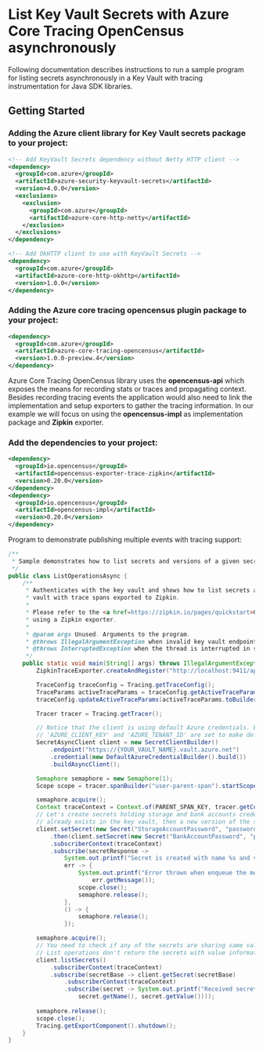 # List Key Vault Secrets with Azure Core Tracing OpenCensus asynchronously
 
Following documentation describes instructions to run a sample program for listing secrets asynchronously in a Key Vault with tracing instrumentation for Java SDK libraries.

## Getting Started

### Adding the Azure client library for Key Vault secrets package to your project:
[//]: # ({x-version-update-start;com.azure:azure-security-keyvault-secrets;current})
```xml
<!-- Add KeyVault Secrets dependency without Netty HTTP client -->
<dependency>
  <groupId>com.azure</groupId>
  <artifactId>azure-security-keyvault-secrets</artifactId>
  <version>4.0.0</version>
  <exclusions>
    <exclusion>
      <groupId>com.azure</groupId>
      <artifactId>azure-core-http-netty</artifactId>
    </exclusion>
  </exclusions>
</dependency>
```
[//]: # ({x-version-update-end})
[//]: # ({x-version-update-start;com.azure:azure-core-http-okhttp;current})
```xml
<!-- Add OkHTTP client to use with KeyVault Secrets -->
<dependency>
  <groupId>com.azure</groupId>
  <artifactId>azure-core-http-okhttp</artifactId>
  <version>1.0.0</version>
</dependency>
```
[//]: # ({x-version-update-end})
### Adding the Azure core tracing opencensus plugin package to your project:
[//]: # ({x-version-update-start;com.azure:azure-core-tracing-opencensus;current})
```xml
<dependency>
  <groupId>com.azure</groupId>
  <artifactId>azure-core-tracing-opencensus</artifactId>
  <version>1.0.0-preview.4</version>
</dependency>
```
[//]: # ({x-version-update-end})

Azure Core Tracing OpenCensus library uses the **opencensus-api** which exposes the means for recording stats or traces and propagating context. Besides recording tracing events the application would also need to link the implementation and setup exporters to gather the tracing information.
In our example we will focus on using the  **opencensus-impl** as implementation package and  **Zipkin** exporter.

### Add the dependencies to your project:

```xml
<dependency>
  <groupId>io.opencensus</groupId>
  <artifactId>opencensus-exporter-trace-zipkin</artifactId>
  <version>0.20.0</version>
</dependency>
<dependency>
  <groupId>io.opencensus</groupId>
  <artifactId>opencensus-impl</artifactId>
  <version>0.20.0</version>
</dependency>
```

Program to demonstrate publishing multiple events with tracing support:
```java
/**
 * Sample demonstrates how to list secrets and versions of a given secret in the key vault with tracing enabled.
 */
public class ListOperationsAsync {
    /**
     * Authenticates with the key vault and shows how to list secrets and list versions of a specific secret in the key
     * vault with trace spans exported to Zipkin.
     *
     * Please refer to the <a href=https://zipkin.io/pages/quickstart>Quickstart Zipkin</a> for more documentation on
     * using a Zipkin exporter.
     *
     * @param args Unused. Arguments to the program.
     * @throws IllegalArgumentException when invalid key vault endpoint is passed.
     * @throws InterruptedException when the thread is interrupted in sleep mode.
     */
    public static void main(String[] args) throws IllegalArgumentException, InterruptedException {
        ZipkinTraceExporter.createAndRegister("http://localhost:9411/api/v2/spans", "tracing-to-zipkin-service");

        TraceConfig traceConfig = Tracing.getTraceConfig();
        TraceParams activeTraceParams = traceConfig.getActiveTraceParams();
        traceConfig.updateActiveTraceParams(activeTraceParams.toBuilder().setSampler(Samplers.alwaysSample()).build());

        Tracer tracer = Tracing.getTracer();

        // Notice that the client is using default Azure credentials. Ensure that environment variables 'AZURE_CLIENT_ID',
        // 'AZURE_CLIENT_KEY' and 'AZURE_TENANT_ID' are set to make default credentials work, with the service principal credentials.
        SecretAsyncClient client = new SecretClientBuilder()
            .endpoint("https://{YOUR_VAULT_NAME}.vault.azure.net")
            .credential(new DefaultAzureCredentialBuilder().build())
            .buildAsyncClient();

        Semaphore semaphore = new Semaphore(1);
        Scope scope = tracer.spanBuilder("user-parent-span").startScopedSpan();

        semaphore.acquire();
        Context traceContext = Context.of(PARENT_SPAN_KEY, tracer.getCurrentSpan());
        // Let's create secrets holding storage and bank accounts credentials. if the secret
        // already exists in the key vault, then a new version of the secret is created.
        client.setSecret(new Secret("StorageAccountPassword", "password"))
            .then(client.setSecret(new Secret("BankAccountPassword", "password")))
            .subscriberContext(traceContext)
            .subscribe(secretResponse ->
                System.out.printf("Secret is created with name %s and value %s %n", secretResponse.getName(), secretResponse.getValue()),
                err -> {
                    System.out.printf("Error thrown when enqueue the message. Error message: %s%n",
                        err.getMessage());
                    scope.close();
                    semaphore.release();
                },
                () -> {
                    semaphore.release();
                });

        semaphore.acquire();
        // You need to check if any of the secrets are sharing same values. Let's list the secrets and print their values.
        // List operations don't return the secrets with value information. So, for each returned secret we call getSecret to get the secret with its value information.
        client.listSecrets()
            .subscriberContext(traceContext)
            .subscribe(secretBase -> client.getSecret(secretBase)
                .subscriberContext(traceContext)
                .subscribe(secret -> System.out.printf("Received secret with name %s and value %s%n",
                    secret.getName(), secret.getValue())));
        
        semaphore.release();
        scope.close();
        Tracing.getExportComponent().shutdown();
    }
}
```
